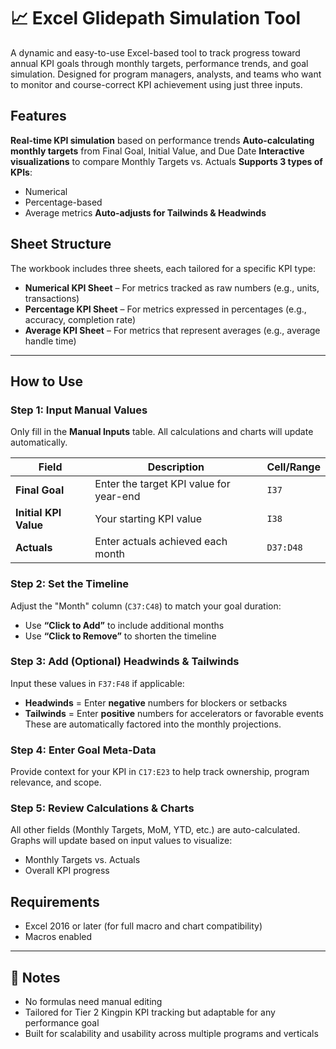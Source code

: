 

# 📈 Excel Glidepath Simulation Tool

A dynamic and easy-to-use Excel-based tool to track progress toward annual KPI goals through monthly targets, performance trends, and goal simulation. Designed for program managers, analysts, and teams who want to monitor and course-correct KPI achievement using just three inputs.


## Features

**Real-time KPI simulation** based on performance trends
**Auto-calculating monthly targets** from Final Goal, Initial Value, and Due Date
**Interactive visualizations** to compare Monthly Targets vs. Actuals
**Supports 3 types of KPIs**:

  * Numerical
  * Percentage-based
  * Average metrics
 **Auto-adjusts for Tailwinds & Headwinds**

## Sheet Structure

The workbook includes three sheets, each tailored for a specific KPI type:

* **Numerical KPI Sheet** – For metrics tracked as raw numbers (e.g., units, transactions)
* **Percentage KPI Sheet** – For metrics expressed in percentages (e.g., accuracy, completion rate)
* **Average KPI Sheet** – For metrics that represent averages (e.g., average handle time)

---

## How to Use

### Step 1: Input Manual Values

Only fill in the **Manual Inputs** table. All calculations and charts will update automatically.

| Field                 | Description                             | Cell/Range |
| --------------------- | --------------------------------------- | ---------- |
| **Final Goal**        | Enter the target KPI value for year-end | `I37`      |
| **Initial KPI Value** | Your starting KPI value                 | `I38`      |
| **Actuals**           | Enter actuals achieved each month       | `D37:D48`  |


### Step 2: Set the Timeline

Adjust the "Month" column (`C37:C48`) to match your goal duration:

* Use **“Click to Add”** to include additional months
* Use **“Click to Remove”** to shorten the timeline

### Step 3: Add (Optional) Headwinds & Tailwinds

Input these values in `F37:F48` if applicable:

* **Headwinds** = Enter **negative** numbers for blockers or setbacks
* **Tailwinds** = Enter **positive** numbers for accelerators or favorable events
  These are automatically factored into the monthly projections.


### Step 4: Enter Goal Meta-Data

Provide context for your KPI in `C17:E23` to help track ownership, program relevance, and scope.


### Step 5: Review Calculations & Charts

All other fields (Monthly Targets, MoM, YTD, etc.) are auto-calculated. Graphs will update based on input values to visualize:

* Monthly Targets vs. Actuals
* Overall KPI progress


## Requirements

* Excel 2016 or later (for full macro and chart compatibility)
* Macros enabled

---

## 📌 Notes

* No formulas need manual editing
* Tailored for Tier 2 Kingpin KPI tracking but adaptable for any performance goal
* Built for scalability and usability across multiple programs and verticals
